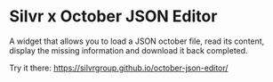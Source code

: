 # Silvr x October JSON Editor

A widget that allows you to load a JSON october file, read its content, display the missing information and download it back completed.

Try it there: https://silvrgroup.github.io/october-json-editor/
